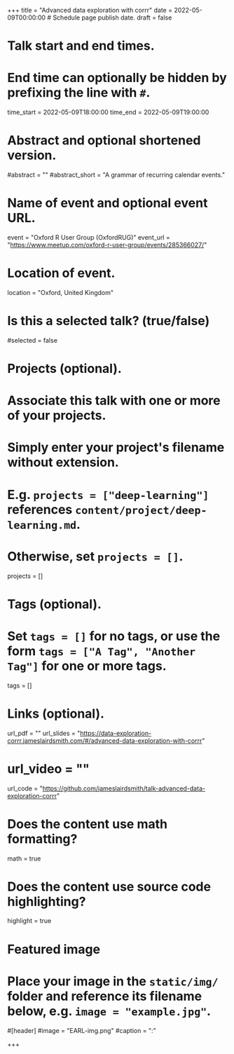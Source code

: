 +++
title = "Advanced data exploration with corrr"
date = 2022-05-09T00:00:00  # Schedule page publish date.
draft = false

# Talk start and end times.
#   End time can optionally be hidden by prefixing the line with `#`.
time_start = 2022-05-09T18:00:00
time_end = 2022-05-09T19:00:00

# Abstract and optional shortened version.
#abstract = ""
#abstract_short = "A grammar of recurring calendar events."

# Name of event and optional event URL.
event = "Oxford R User Group (OxfordRUG)"
event_url = "https://www.meetup.com/oxford-r-user-group/events/285366027/"

# Location of event.
location = "Oxford, United Kingdom"

# Is this a selected talk? (true/false)
#selected = false

# Projects (optional).
#   Associate this talk with one or more of your projects.
#   Simply enter your project's filename without extension.
#   E.g. `projects = ["deep-learning"]` references `content/project/deep-learning.md`.
#   Otherwise, set `projects = []`.
projects = []

# Tags (optional).
#   Set `tags = []` for no tags, or use the form `tags = ["A Tag", "Another Tag"]` for one or more tags.
tags = []

# Links (optional).
url_pdf = ""
url_slides = "https://data-exploration-corrr.jameslairdsmith.com/#/advanced-data-exploration-with-corrr"
# url_video = ""
url_code = "https://github.com/jameslairdsmith/talk-advanced-data-exploration-corrr"

# Does the content use math formatting?
math = true

# Does the content use source code highlighting?
highlight = true

# Featured image
# Place your image in the `static/img/` folder and reference its filename below, e.g. `image = "example.jpg"`.
#[header]
#image = "EARL-img.png"
#caption = ":"

+++


